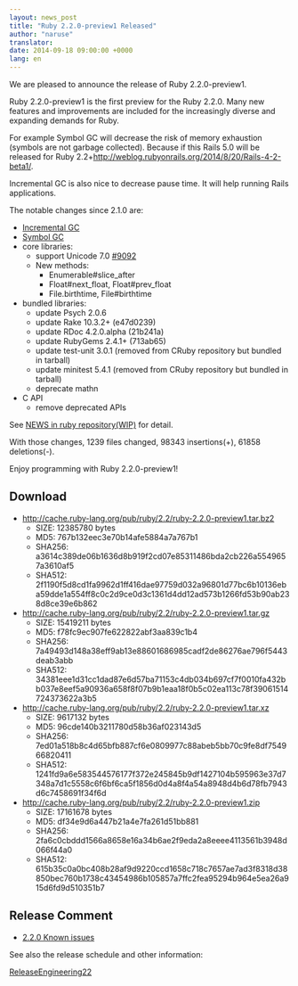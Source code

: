 ```yaml
---
layout: news_post
title: "Ruby 2.2.0-preview1 Released"
author: "naruse"
translator:
date: 2014-09-18 09:00:00 +0000
lang: en
---
```


We are pleased to announce the release of Ruby 2.2.0-preview1.

Ruby 2.2.0-preview1 is the first preview for the Ruby 2.2.0.
Many new features and improvements are included for the increasingly
diverse and expanding demands for Ruby.

For example Symbol GC will decrease the risk of memory exhaustion
(symbols are not garbage collected).
Because if this Rails 5.0 will be released for Ruby
2.2+<http://weblog.rubyonrails.org/2014/8/20/Rails-4-2-beta1/>.

Incremental GC is also nice to decrease pause time.
It will help running Rails applications.

The notable changes since 2.1.0 are:

* [Incremental GC](https://bugs.ruby-lang.org/issues/10137)
* [Symbol GC](https://bugs.ruby-lang.org/issues/9634)
* core libraries:
  * support Unicode 7.0 [#9092](https://bugs.ruby-lang.org/issues/9092)
  * New methods:
    * Enumerable#slice_after
    * Float#next_float, Float#prev_float
    * File.birthtime, File#birthtime
* bundled libraries:
  * update Psych 2.0.6
  * update Rake 10.3.2+ (e47d0239)
  * update RDoc 4.2.0.alpha (21b241a)
  * update RubyGems 2.4.1+ (713ab65)
  * update test-unit 3.0.1 (removed from CRuby repository but bundled
in tarball)
  * update minitest 5.4.1 (removed from CRuby repository but bundled in tarball)
  * deprecate mathn
* C API
  * remove deprecated APIs

See [NEWS in ruby repository(WIP)](https://github.com/ruby/ruby/blob/v2_2_0_preview1/NEWS) for detail.

With those changes, 1239 files changed, 98343 insertions(+), 61858 deletions(-).

Enjoy programming with Ruby 2.2.0-preview1!

## Download

* <http://cache.ruby-lang.org/pub/ruby/2.2/ruby-2.2.0-preview1.tar.bz2>
  * SIZE:   12385780 bytes
  * MD5:    767b132eec3e70b14afe5884a7a767b1
  * SHA256: a3614c389de06b1636d8b919f2cd07e85311486bda2cb226a5549657a3610af5
  * SHA512: 2f1190f5d8cd1fa9962d1ff416dae97759d032a96801d77bc6b10136eba59dde1a554ff8c0c2d9ce0d3c1361d4dd12ad573b1266fd53b90ab238d8ce39e6b862
* <http://cache.ruby-lang.org/pub/ruby/2.2/ruby-2.2.0-preview1.tar.gz>
  * SIZE:   15419211 bytes
  * MD5:    f78fc9ec907fe622822abf3aa839c1b4
  * SHA256: 7a49493d148a38eff9ab13e88601686985cadf2de86276ae796f5443deab3abb
  * SHA512: 34381eee1d31cc1dad87e6d57ba71153c4db034b697cf7f0010fa432bb037e8eef5a90936a658f8f07b9b1eaa18f0b5c02ea113c78f39061514724373622a3b5
* <http://cache.ruby-lang.org/pub/ruby/2.2/ruby-2.2.0-preview1.tar.xz>
  * SIZE:   9617132 bytes
  * MD5:    96cde140b3211780d58b36af023143d5
  * SHA256: 7ed01a518b8c4d65bfb887cf6e0809977c88abeb5bb70c9fe8df754966820411
  * SHA512: 1241fd9a6e583544576177f372e245845b9df1427104b595963e37d7348a7d1c5558c6f6bf6ca5f1856d0d4a8f4a54a8948d4b6d78fb7943d6c7458691f34f6d
* <http://cache.ruby-lang.org/pub/ruby/2.2/ruby-2.2.0-preview1.zip>
  * SIZE:   17161678 bytes
  * MD5:    df34e9d6a447b21a4e7fa261d51bb881
  * SHA256: 2fa6c0cbddd1566a8658e16a34b6ae2f9eda2a8eeee4113561b3948d066f44a0
  * SHA512: 615b35c0a0bc408b28af9d9220ccd1658c718c7657ae7ad3f8318d38850bec760b1738c43454986b105857a7ffc2fea95294b964e5ea26a915d6fd9d510351b7

## Release Comment

* [2.2.0 Known issues](http://bugs.ruby-lang.org/projects/ruby-trunk/issues?query_id=115)

See also the release schedule and other information:

[ReleaseEngineering22](http://bugs.ruby-lang.org/projects/ruby-trunk/wiki/ReleaseEngineering22)
